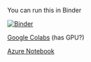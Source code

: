 You can run this in Binder

[![Binder](https://mybinder.org/badge_logo.svg)](https://mybinder.org/v2/gh/pauldog/imagemerger/master)

[Google Colabs](https://colab.research.google.com/github/pauldog/imagemerger/blob/master/imagemerger.ipynb) (has GPU?)

[Azure Notebook](https://imagemerger-paulanbird.notebooks.azure.com/j/notebooks/imagemerger.ipynb)
